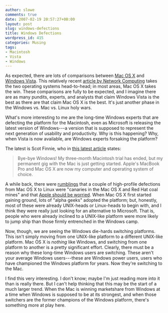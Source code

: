 ```yaml
---
author: slowe
comments: true
date: 2007-02-19 20:57:27+00:00
layout: post
slug: windows-defections
title: Windows Defections
wordpress_id: 415
categories: Musing
tags:
- Macintosh
- Vista
- Windows
---
```


As expected, there are lots of comparisons between [Mac OS X](http://www.apple.com/macosx/) and [Windows Vista](http://www.microsoft.com/vista/). This relatively recent [article by Network Computing](http://www.networkcomputing.com/channels/storageandservers/showArticle.jhtml?articleID=196801857) takes the two operating systems head-to-head; in most areas, Mac OS X takes the win. These comparisons are fully to be expected, and I imagine there are as many pundits, experts, and analysts that claim Windows Vista is the best as there are that claim Mac OS X is the best. It's just another phase in the Windows vs. Mac vs. Linux holy wars.

What's more interesting to me are the long-time Windows experts that are defecting the platform for the Macintosh, even as Microsoft is releasing the latest version of Windows---a version that is supposed to represent the next generation of usability and productivity. Why is this happening? Why, when Vista is now available, are Windows experts forsaking the platform?

The latest is Scot Finnie, who in [this latest article](http://www.computerworld.com/action/article.do?command=viewArticleBasic&articleId=9010759&intsrc=hm_ts_head) states:

>Bye-bye Windows! My three-month Macintosh trial has ended, but my permanent gig with the Mac is just getting started. Apple's MacBook Pro and Mac OS X are now my computer and operating system of choice.

A while back, there were [rumblings](http://radar.oreilly.com/archives/2006/06/ubuntu_linux_a_threat_to_mac_o.html) that a couple of high-profile defections from Mac OS X to Linux were "canaries in the Mac OS X and Red Hat coal mines" and that [Apple should be worried](http://www.kottke.org/remainder/06/06/11361.html). When Mac OS X first started gaining ground, lots of "alpha geeks" adopted the platform; but, honestly, most of these were already UNIX-heads or Linux-heads to begin with, and I think they were really just looking for an alternative to Microsoft. That is, people who were already inclined to a UNIX-like platform were more likely to jump ship than those firmly entrenched in the Windows camp.

Now, though, we are seeing the Windows die-hards switching platforms. This isn't simply moving from one UNIX-like platform to a different UNIX-like platform. Mac OS X is _nothing_ like Windows, and switching from one platform to another is a pretty significant effort. Clearly, there must be a reason why these long-time Windows users are switching. These aren't your average Windows users---these are Windows power users, users who have championed the Windows platform for years. Now they're switching to the Mac.

I find this very interesting. I don't know; maybe I'm just reading more into it than is really there. But I can't help thinking that this may be the start of a much larger trend. When the Mac is winning marketshare from Windows at a time when Windows is supposed to be at its strongest, and when those switchers are the former champions of the Windows platform, there's something more at play here.
